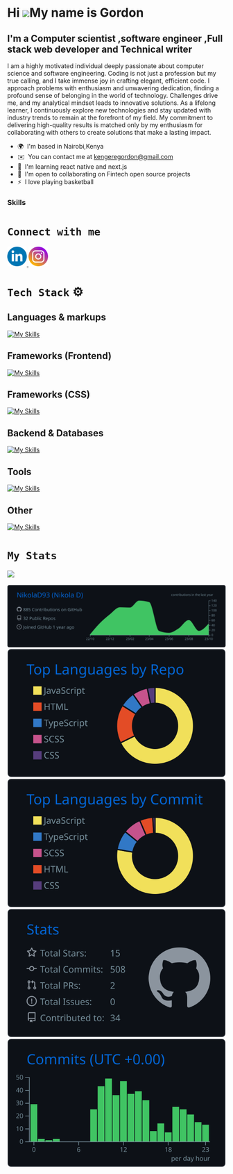 Hi ![](https://user-images.githubusercontent.com/18350557/176309783-0785949b-9127-417c-8b55-ab5a4333674e.gif)My name is Gordon
==============================================================================================================================

I'm a Computer scientist ,software engineer ,Full stack web developer and Technical writer
------------------------------------------------------------------------------------------

I am a highly motivated individual deeply passionate about computer science and software engineering. Coding is not just a profession but my true calling, and I take immense joy in crafting elegant, efficient code. I approach problems with enthusiasm and unwavering dedication, finding a profound sense of belonging in the world of technology. Challenges drive me, and my analytical mindset leads to innovative solutions. As a lifelong learner, I continuously explore new technologies and stay updated with industry trends to remain at the forefront of my field. My commitment to delivering high-quality results is matched only by my enthusiasm for collaborating with others to create solutions that make a lasting impact.

* 🌍  I'm based in Nairobi,Kenya
* ✉️  You can contact me at [kengeregordon@gmail.com](mailto:kengeregordon@gmail.com)
* 🧠  I'm learning react native and next.js
* 🤝  I'm open to collaborating on Fintech open source projects
* ⚡  I love playing basketball

### Skills



# `Connect with me` 

<div id="badges">

  <a href="https://www.linkedin.com/in/gordon-kengere-b36935228">
    <img width="45" height="45" src="https://raw.githubusercontent.com/shahbajjamil/Social-Meadia-Icons/master/Icons-logos/linkedin-circle.png" alt="LinkedIn Badge"/>
  </a>
  <a href="https://www.instagram.com/slone1444/">
    <img width="45" height="45" src="https://raw.githubusercontent.com/shahbajjamil/Social-Meadia-Icons/master/Icons-logos/instagram-circle.png" alt="Instagram Badge"/>
  </a>
</div>


# `Tech Stack` ⚙

## Languages & markups

[![My Skills](https://skillicons.dev/icons?i=js,typescript,html,css)](https://skillicons.dev)

## Frameworks (Frontend)

[![My Skills](https://skillicons.dev/icons?i=react,next,angular)](https://skillicons.dev)

## Frameworks (CSS)

[![My Skills](https://skillicons.dev/icons?i=tailwind,bootstrap,sass,styledcomponents,materialui)](https://skillicons.dev)

## Backend & Databases

[![My Skills](https://skillicons.dev/icons?i=nodejs,express,mongo)](https://skillicons.dev)

## Tools

[![My Skills](https://skillicons.dev/icons?i=figma,vscode,ps,idea)](https://skillicons.dev)

## Other 

[![My Skills](https://skillicons.dev/icons?i=firebase,git,github,netlify,heroku,vite,vercel,redux)](https://skillicons.dev)

# `My Stats`

![](https://komarev.com/ghpvc/?username=NikolaD93&color=38E54D&label=PROFILE+VIEWS)

[![](https://raw.githubusercontent.com/NikolaD93/NikolaD93/master/profile-summary-card-output/github_dark/0-profile-details.svg)](https://github.com/vn7n24fzkq/github-profile-summary-cards)
[![](https://raw.githubusercontent.com/NikolaD93/NikolaD93/master/profile-summary-card-output/github_dark/1-repos-per-language.svg)](https://github.com/vn7n24fzkq/github-profile-summary-cards) [![](https://raw.githubusercontent.com/NikolaD93/NikolaD93/master/profile-summary-card-output/github_dark/2-most-commit-language.svg)](https://github.com/vn7n24fzkq/github-profile-summary-cards)
[![](https://raw.githubusercontent.com/NikolaD93/NikolaD93/master/profile-summary-card-output/github_dark/3-stats.svg)](https://github.com/vn7n24fzkq/github-profile-summary-cards) [![](https://raw.githubusercontent.com/NikolaD93/NikolaD93/master/profile-summary-card-output/github_dark/4-productive-time.svg)](https://github.com/vn7n24fzkq/github-profile-summary-cards)
